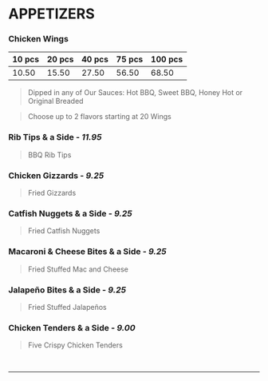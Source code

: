 
# APPETIZERS

### Chicken Wings

| 10 pcs | 20 pcs | 40 pcs | 75 pcs | 100 pcs|
| ------ | ------ | ------ | ------ | ------ |
|  10.50  | 15.50  | 27.50  | 56.50  | 68.50  |

> Dipped in any of Our Sauces: Hot BBQ, Sweet BBQ, Honey Hot or Original Breaded

> Choose up to 2 flavors starting at 20 Wings 

### Rib Tips & a Side - *11.95*
> BBQ Rib Tips   
### Chicken Gizzards - *9.25*
> Fried Gizzards
### Catfish Nuggets & a Side - *9.25*
> Fried Catfish Nuggets
### Macaroni & Cheese Bites & a Side - *9.25*
> Fried Stuffed Mac and Cheese
### Jalapeño Bites & a Side - *9.25*
> Fried Stuffed Jalapeños
### Chicken Tenders & a Side - *9.00*
> Five Crispy Chicken Tenders

<br>
<hr>
<Available/>
<Disclaimer/>
